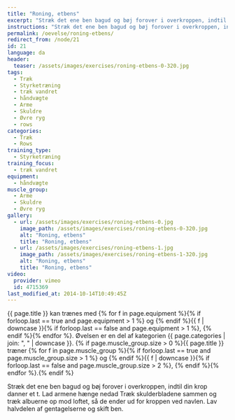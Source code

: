 ```yaml
---
title: "Roning, etbens"
excerpt: "Stræk det ene ben bagud og bøj forover i overkroppen, indtil din krop danner et t. Lad armene hænge forover. Træk vægtene op så de ender ud for kroppen ved navlen."
instructions: "Stræk det ene ben bagud og bøj forover i overkroppen, indtil din krop danner et t. Lad armene hænge forover. Træk vægtene op så de ender ud for kroppen ved navlen."
permalink: /oevelse/roning-etbens/
redirect_from: /node/21
id: 21
language: da
header:
  teaser: /assets/images/exercises/roning-etbens-0-320.jpg
tags:
  - Træk
  - Styrketræning
  - træk vandret
  - håndvægte
  - Arme
  - Skuldre
  - Øvre ryg
  - rows
categories:
  - Træk
  - Rows
training_type:
  - Styrketræning
training_focus:
  - træk vandret
equipment:
  - håndvægte
muscle_group:
  - Arme
  - Skuldre
  - Øvre ryg
gallery:
  - url: /assets/images/exercises/roning-etbens-0.jpg
    image_path: /assets/images/exercises/roning-etbens-0-320.jpg
    alt: "Roning, etbens"
    title: "Roning, etbens"
  - url: /assets/images/exercises/roning-etbens-1.jpg
    image_path: /assets/images/exercises/roning-etbens-1-320.jpg
    alt: "Roning, etbens"
    title: "Roning, etbens"
video:
  provider: vimeo
  id: 4715369
last_modified_at: 2014-10-14T10:49:45Z
---
```


{{ page.title }} kan trænes med {% for f in page.equipment %}{% if forloop.last == true and page.equipment > 1 %} og {% endif %}{{ f | downcase  }}{% if forloop.last == false and page.equipment > 1 %}, {% endif %}{% endfor %}. Øvelsen er en del af kategorien {{ page.categories | join: ", " | downcase }}. {% if page.muscle_group.size > 0 %}{{ page.title }} træner {% for f in page.muscle_group %}{% if forloop.last == true and page.muscle_group.size > 1 %} og {% endif %}{{ f | downcase }}{% if forloop.last == false and page.muscle_group.size > 2 %}, {% endif %}{% endfor %}.{% endif %}

Stræk det ene ben bagud og bøj forover i overkroppen, indtil din krop danner et t. Lad armene hænge nedad Træk skulderbladene sammen og træk albuerne op mod loftet, så de ender ud for kroppen ved navlen. Lav halvdelen af gentagelserne og skift ben.
